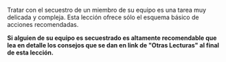 [Title]: # (Secuestro)
[Order]: # (13)

Tratar con el secuestro de un miembro de su equipo es una tarea muy delicada y compleja. Esta lección ofrece sólo el esquema básico de acciones recomendadas.

**Si alguien de su equipo es secuestrado es altamente recomendable que lea en detalle los consejos que se dan en link de "Otras Lecturas" al final de esta lección.**